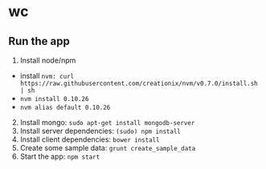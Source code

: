 # wc

## Run the app

1. Install node/npm
  + install `nvm: curl https://raw.githubusercontent.com/creationix/nvm/v0.7.0/install.sh | sh`
  + `nvm install 0.10.26`
  + `nvm alias default 0.10.26`
2. Install mongo: `sudo apt-get install mongodb-server`
3. Install server dependencies: `(sudo) npm install`
4. Install client dependencies: `bower install`
5. Create some sample data: `grunt create_sample_data`
6. Start the app: `npm start`